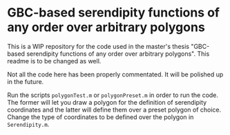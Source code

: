 # GBC-based serendipity functions of any order over arbitrary polygons

This is a WIP repository for the code used in the master's thesis "GBC-based serendipity functions of any order over arbitrary polygons". This readme is to be changed as well.

Not all the code here has been properly commentated. It will be polished up in the future.

Run the scripts `polygonTest.m` or `polygonPreset.m` in order to run the code. The former will let you draw a polygon for the definition of serendipity coordinates and the latter will define them over a preset polygon of choice. Change the type of coordinates to be defined over the polygon in `Serendipity.m`.
